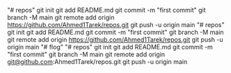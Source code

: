 "# repos"  git init git add README.md git commit -m "first commit" git branch -M main git remote add origin https://github.com/Ahmed1Tarek/repos.git git push -u origin main
"# repos"  git init git add README.md git commit -m "first commit" git branch -M main git remote add origin https://github.com/Ahmed1Tarek/repos.git git push -u origin main
"# flog" 
"# repos"  git init git add README.md git commit -m "first commit" git branch -M main git remote add origin git@github.com:Ahmed1Tarek/repos.git git push -u origin main
